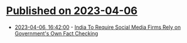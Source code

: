 # [Published on 2023-04-06](index.md)

* [2023-04-06, 16:42:00](https://yro.slashdot.org/story/23/04/06/1642227/india-to-require-social-media-firms-rely-on-governments-own-fact-checking?utm_source=rss1.0mainlinkanon&utm_medium=feed) - [India To Require Social Media Firms Rely on Government's Own Fact Checking](https://yro.slashdot.org/story/23/04/06/1642227/india-to-require-social-media-firms-rely-on-governments-own-fact-checking?utm_source=rss1.0mainlinkanon&utm_medium=feed)
